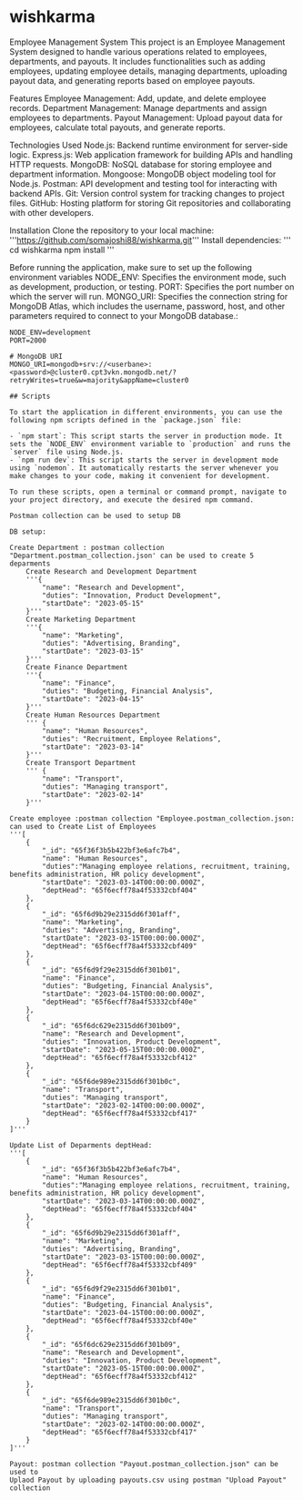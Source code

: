 # wishkarma
Employee Management System
This project is an Employee Management System designed to handle various operations related to employees, departments, and payouts. It includes functionalities such as adding employees, updating employee details, managing departments, uploading payout data, and generating reports based on employee payouts.

Features
Employee Management: Add, update, and delete employee records.
Department Management: Manage departments and assign employees to departments.
Payout Management: Upload payout data for employees, calculate total payouts, and generate reports.

Technologies Used
Node.js: Backend runtime environment for server-side logic.
Express.js: Web application framework for building APIs and handling HTTP requests.
MongoDB: NoSQL database for storing employee and department information.
Mongoose: MongoDB object modeling tool for Node.js.
Postman: API development and testing tool for interacting with backend APIs.
Git: Version control system for tracking changes to project files.
GitHub: Hosting platform for storing Git repositories and collaborating with other developers.

Installation
Clone the repository to your local machine:
'''https://github.com/somajoshi88/wishkarma.git'''
Install dependencies:
''' cd wishkarma
    npm install '''

Before running the application, make sure to set up the following environment variables
NODE_ENV: Specifies the environment mode, such as development, production, or testing.
PORT: Specifies the port number on which the server will run.
MONGO_URI: Specifies the connection string for MongoDB Atlas, which includes the username, password, host, and other parameters required to connect to your MongoDB database.:

```
NODE_ENV=development
PORT=2000

# MongoDB URI
MONGO_URI=mongodb+srv://<userbane>:<password>@cluster0.cpt3vkn.mongodb.net/?retryWrites=true&w=majority&appName=cluster0

## Scripts

To start the application in different environments, you can use the following npm scripts defined in the `package.json` file:

- `npm start`: This script starts the server in production mode. It sets the `NODE_ENV` environment variable to `production` and runs the `server` file using Node.js.
- `npm run dev`: This script starts the server in development mode using `nodemon`. It automatically restarts the server whenever you make changes to your code, making it convenient for development.

To run these scripts, open a terminal or command prompt, navigate to your project directory, and execute the desired npm command.

Postman collection can be used to setup DB

DB setup:

Create Department : postman collection "Department.postman_collection.json' can be used to create 5 deparments
    Create Research and Development Department
    '''{
        "name": "Research and Development",
        "duties": "Innovation, Product Development",
        "startDate": "2023-05-15"
    }'''
    Create Marketing Department
    '''{
        "name": "Marketing",
        "duties": "Advertising, Branding",
        "startDate": "2023-03-15"
    }'''
    Create Finance Department
    '''{
        "name": "Finance",
        "duties": "Budgeting, Financial Analysis",
        "startDate": "2023-04-15"
    }'''
    Create Human Resources Department
    ''' {
        "name": "Human Resources",
        "duties": "Recruitment, Employee Relations",
        "startDate": "2023-03-14"
    }'''
    Create Transport Department
    ''' {
        "name": "Transport",
        "duties": "Managing transport",
        "startDate": "2023-02-14"
    }'''

Create employee :postman collection "Employee.postman_collection.json: can used to Create List of Employees
'''[
    {
        "_id": "65f36f3b5b422bf3e6afc7b4",
        "name": "Human Resources",
    	"duties":"Managing employee relations, recruitment, training, benefits administration, HR policy development",
        "startDate": "2023-03-14T00:00:00.000Z",
        "deptHead": "65f6ecff78a4f53332cbf404"
    },
    {
        "_id": "65f6d9b29e2315dd6f301aff",
        "name": "Marketing",
        "duties": "Advertising, Branding",
        "startDate": "2023-03-15T00:00:00.000Z",
        "deptHead": "65f6ecff78a4f53332cbf409"
    },
    {
        "_id": "65f6d9f29e2315dd6f301b01",
        "name": "Finance",
        "duties": "Budgeting, Financial Analysis",
        "startDate": "2023-04-15T00:00:00.000Z",
        "deptHead": "65f6ecff78a4f53332cbf40e"
    },
    {
        "_id": "65f6dc629e2315dd6f301b09",
        "name": "Research and Development",
        "duties": "Innovation, Product Development",
        "startDate": "2023-05-15T00:00:00.000Z",
        "deptHead": "65f6ecff78a4f53332cbf412"
    },
    {
        "_id": "65f6de989e2315dd6f301b0c",
        "name": "Transport",
        "duties": "Managing transport",
        "startDate": "2023-02-14T00:00:00.000Z",
        "deptHead": "65f6ecff78a4f53332cbf417"
    }
]'''

Update List of Deparments deptHead:
'''[
    {
        "_id": "65f36f3b5b422bf3e6afc7b4",
        "name": "Human Resources",
    	"duties":"Managing employee relations, recruitment, training, benefits administration, HR policy development",
        "startDate": "2023-03-14T00:00:00.000Z",
        "deptHead": "65f6ecff78a4f53332cbf404"
    },
    {
        "_id": "65f6d9b29e2315dd6f301aff",
        "name": "Marketing",
        "duties": "Advertising, Branding",
        "startDate": "2023-03-15T00:00:00.000Z",
        "deptHead": "65f6ecff78a4f53332cbf409"
    },
    {
        "_id": "65f6d9f29e2315dd6f301b01",
        "name": "Finance",
        "duties": "Budgeting, Financial Analysis",
        "startDate": "2023-04-15T00:00:00.000Z",
        "deptHead": "65f6ecff78a4f53332cbf40e"
    },
    {
        "_id": "65f6dc629e2315dd6f301b09",
        "name": "Research and Development",
        "duties": "Innovation, Product Development",
        "startDate": "2023-05-15T00:00:00.000Z",
        "deptHead": "65f6ecff78a4f53332cbf412"
    },
    {
        "_id": "65f6de989e2315dd6f301b0c",
        "name": "Transport",
        "duties": "Managing transport",
        "startDate": "2023-02-14T00:00:00.000Z",
        "deptHead": "65f6ecff78a4f53332cbf417"
    }
]'''

Payout: postman collection "Payout.postman_collection.json" can be used to
Uplaod Payout by uploading payouts.csv using postman "Upload Payout" collection